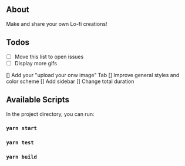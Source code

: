 ## About

Make and share your own Lo-fi creations! 

## Todos

 - [ ] Move this list to open issues
 - [ ] Display more gifs

[] Add your "upload your onw image" Tab 
[] Improve general styles and color scheme 
[] Add sidebar
[] Change total duration

## Available Scripts

In the project directory, you can run:

### `yarn start`
### `yarn test`
### `yarn build`
